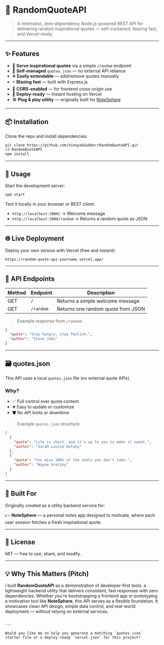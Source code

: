 # 🎯 RandomQuoteAPI

> A minimalist, zero-dependency Node.js-powered REST API for delivering random inspirational quotes — self-contained, blazing fast, and Vercel-ready.

---

## ✨ Features

- 🧠 **Serve inspirational quotes** via a simple `/random` endpoint  
- 📂 **Self-managed** `quotes.json` — no external API reliance  
- ➕ **Easily extendable** — add/remove quotes manually  
- ⚡ **Blazing fast** — built with Express.js  
- 🔄 **CORS-enabled** — for frontend cross-origin use  
- 🚀 **Deploy-ready** — Instant hosting on Vercel  
- 🛠 **Plug & play utility** — originally built for [NoteSphere](#-built-for)  

---

## 📦 Installation

Clone the repo and install dependencies:

```bash
git clone https://github.com/VinayakGubber/RandomQuoteAPI.git
cd RandomQuoteAPI
npm install
```

---

## 🔧 Usage

Start the development server:

```bash
npm start
```

Test it locally in your browser or REST client:

- `http://localhost:3000/` → Welcome message  
- `http://localhost:3000/random` → Returns a random quote as JSON  

---

## 🌐 Live Deployment

Deploy your own version with Vercel (free and instant):

```
https://random-quote-api-yourname.vercel.app/
```

---

## 🧰 API Endpoints

| Method | Endpoint        | Description                            |
|--------|------------------|----------------------------------------|
| GET    | `/`              | Returns a simple welcome message       |
| GET    | `/random`        | Returns one random quote from JSON     |

> Example response from `/random`:
```json
{
  "quote": "Stay hungry, stay foolish.",
  "author": "Steve Jobs"
}
```

---

## 🗃️ quotes.json

This API uses a local `quotes.json` file (no external quote APIs).

### Why?

- ✅ Full control over quote content  
- ➕ Easy to update or customize  
- 🛡️ No API limits or downtime  

> Example `quotes.json` structure:
```json
[
  {
    "quote": "Life is short, and it's up to you to make it sweet.",
    "author": "Sarah Louise Delany"
  },
  {
    "quote": "You miss 100% of the shots you don't take.",
    "author": "Wayne Gretzky"
  }
]
```

---

## 🔨 Built For

Originally created as a utility backend service for:

👉 **NoteSphere** — a personal notes app designed to motivate, where each user session fetches a fresh inspirational quote.

---

## 📄 License

MIT — free to use, share, and modify.

---

## 💡 Why This Matters (Pitch)

I built **RandomQuoteAPI** as a demonstration of developer-first tools: a lightweight backend utility that delivers consistent, fast responses with zero dependencies. Whether you're bootstrapping a frontend app or prototyping a motivation tool like **NoteSphere**, this API serves as a flexible foundation. It showcases clean API design, simple data control, and real-world deployment — without relying on external services.
```

---

Would you like me to help you generate a matching `quotes.json` starter file or a deploy-ready `vercel.json` for this project?
